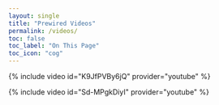 ```yaml
---
layout: single
title: "Prewired Videos"
permalink: /videos/
toc: false
toc_label: "On This Page"
toc_icon: "cog"
---
```


{% include video id="K9JfPVBy6jQ" provider="youtube" %}


{% include video id="Sd-MPgkDiyI" provider="youtube" %}



